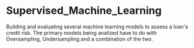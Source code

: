 # Supervised_Machine_Learning
Building and evaluating several machine learning models to assess a loan's credit risk. The primary models being analized have to do with Oversampling, Undersampling and a combination of the two. 
